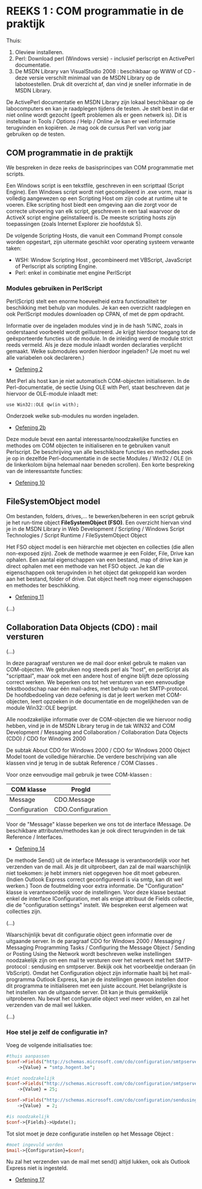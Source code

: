 # REEKS 1 : COM programmatie in de praktijk

Thuis:

1. Oleview  installeren.
2. Perl: Download perl (Windows versie) - inclusief perlscript en ActivePerl documentatie.
3. De MSDN Library van VisualStudio 2008 : beschikbaar op WWW of CD - deze versie verschilt minimaal van de MSDN Library op de labotoestellen. Druk dit overzicht af, dan vind je sneller informatie in de MSDN Library.

De ActivePerl documentatie en MSDN Library zijn lokaal beschikbaar op de labocomputers en kan je raadplegen tijdens de testen.
Je stelt best in dat er niet online wordt gezocht (geeft problemen als er geen netwerk is). Dit is instelbaar in Tools / Options / Help / Online
Je kan er veel informatie terugvinden en kopiëren. Je mag ook de cursus Perl van vorig jaar gebruiken op de testen.

## COM programmatie in de praktijk

We bespreken in deze reeks de basisprincipes van COM programmatie met scripts.

Een Windows script is een tekstfile, geschreven in een scripttaal (Script Engine). Een Windows script wordt niet gecompileerd in .exe vorm, maar is volledig aangewezen op een Scripting Host om zijn code at runtime uit te voeren.
Elke scripting host biedt een omgeving aan die zorgt voor de correcte uitvoering van elk script, geschreven in een taal waarvoor de ActiveX script engine geïnstalleerd is. De meeste scripting hosts zijn toepassingen (zoals Internet Explorer zie hoofdstuk 5).

De volgende Scripting Hosts, die vanuit een Command Prompt console worden opgestart, zijn uitermate geschikt voor operating systeem verwante taken:

* WSH: Window Scripting Host  , gecombineerd met VBScript, JavaScript of Perlscript als scripting Engine.
* Perl: enkel in combinatie met engine PerlScript

### Modules gebruiken in PerlScript

Perl(Script) stelt een enorme hoeveelheid extra functionaliteit ter beschikking met behulp van modules. Je kan een overzicht raadplegen en ook PerlScript modules downloaden op CPAN, of met de ppm opdracht.

Informatie over de ingeladen modules vind je in de hash %INC, zoals in onderstaand voorbeeld wordt geïllustreerd. Je krijgt hierdoor toegang tot de geëxporteerde functies uit de module.
In de inleiding werd de module strict reeds vermeld. Als je deze module inlaadt worden declaraties verplicht gemaakt. Welke submodules worden hierdoor ingeladen? (Je moet nu wel alle variabelen ook declareren.)

* [Oefening 2][2]

Met Perl als host kan je niet automatisch COM-objecten initialiseren. In de Perl-documentatie, de sectie Using OLE with Perl, staat beschreven dat je hiervoor de OLE-module inlaadt met:

```
use Win32::OLE qw(in with);
```

Onderzoek welke sub-modules nu worden ingeladen.

* [Oefening 2b][2b]

Deze module bevat een aantal interessante/noodzakelijke functies en methodes om COM objecten te initialiseren en te gebruiken vanuit Perlscript. De beschrijving van alle beschikbare functies en methodes zoek je op in dezelfde Perl-documentatie in de sectie Modules / Win32 / OLE (in de linkerkolom bijna helemaal naar beneden scrollen).
Een korte bespreking van de interessantste functies:

* [Oefening 10][10]

## FileSystemObject model

Om bestanden, folders, drives,... te bewerken/beheren in een script gebruik je het run-time object <b>FileSystemObject (FSO)</b>. Een overzicht hiervan vind je in de MSDN Library in Web Development / Scripting / Windows Script Technologies / Script Runtime / FileSystemObject Object

Het FSO object model is een hiërarchie met objecten en collecties (die allen non-exposed zijn). Zoek de methode waarmee je een Folder, File, Drive kan ophalen. Een aantal eigenschappen van een bestand, map of drive kan je direct ophalen met een methode van het FSO object. Je kan die eigenschappen ook terugvinden in het object dat gekoppeld kan worden aan het bestand, folder of drive. Dat object heeft nog meer eigenschappen en methodes ter beschikking.

* [Oefening 11][11]

(...)

## Collaboration Data Objects (CDO) : mail versturen

(...)

In deze paragraaf versturen we de mail door enkel gebruik te maken van COM-objecten. We gebruiken nog steeds perl als "host", en perlScript als "scripttaal", maar ook met een andere host of engine blijft deze oplossing correct werken. We beperken ons tot het versturen van een eenvoudige tekstboodschap naar één mail-adres, met behulp van het SMTP-protocol.
De hoofdbedoeling van deze oefening is dat je leert werken met COM-objecten, leert opzoeken in de documentatie en de mogelijkheden van de module Win32::OLE begrijpt.

Alle noodzakelijke informatie over de COM-objecten die we hiervoor nodig hebben, vind je in de MSDN Library terug in de tak WIN32 and COM Development / Messaging and Collaboration / Collaboration Data Objects (CDO) / CDO for Windows 2000

De subtak About CDO for Windows 2000 / CDO for Windows 2000 Object Model toont de volledige hiërarchie.
De verdere beschrijving van alle klassen vind je terug in de subtak Reference / COM Classes . 

Voor onze eenvoudige mail gebruik je twee COM-klassen :

| COM klasse     | ProgId             |
|----------------|--------------------|
| Message        | CDO.Message        |
| Configuration  | CDO.Configuration  |

Voor de "Message" klasse beperken we ons tot de interface IMessage. De beschikbare attributen/methodes kan je ook direct terugvinden in de tak Reference / Interfaces.

* [Oefening 14][14]

De methode Send() uit de interface IMessage is verantwoordelijk voor het verzenden van de mail. Als je dit uitprobeert, dan zal de mail waarschijnlijk niet toekomen: je hebt immers niet opgegeven hoe dit moet gebeuren. (Indien Outlook Express correct geconfigureerd is via smtp, kan dit wel werken.) Toon de foutmelding voor extra informatie.
De "Configuration" klasse is verantwoordelijk voor de instellingen. Voor deze klasse bestaat enkel de interface IConfiguration, met als enige attribuut de Fields collectie, die de "configuration settings" instelt. We bespreken eerst algemeen wat collecties zijn.

(...)

Waarschijnlijk bevat dit configuratie object geen informatie over de uitgaande server. In de paragraaf CDO for Windows 2000 / Messaging / Messaging Programming Tasks / Configuring the Message Object / Sending or Posting Using the Network wordt beschreven welke instellingen noodzakelijk zijn om een mail te versturen over het netwerk met het SMTP-protocol : sendusing en smtpserver. Bekijk ook het voorbeeldje onderaan (in VbScript).
Omdat het Configuration object zijn informatie haalt bij het mail-programma Outlook Express, kan je de instellingen gewoon instellen door dit programma te initialiseren met een juiste account. Het belangrijkste is het instellen van de uitgaande server.
Dit kan je thuis gemakkelijk uitproberen. Nu bevat het configuratie object veel meer velden, en zal het verzenden van de mail wel lukken.

(...)

### Hoe stel je zelf de configuratie in?

Voeg de volgende initialisaties toe:

``` Perl
#thuis aanpassen
$conf->Fields("http://schemas.microsoft.com/cdo/configuration/smtpserver")
	->{Value} = "smtp.hogent.be"; 

#niet noodzakelijk
$conf->Fields("http://schemas.microsoft.com/cdo/configuration/smtpserverport")
	->{Value} = 25;               

$conf->Fields("http://schemas.microsoft.com/cdo/configuration/sendusing")
	->{Value}  = 2;

#is noodzakelijk
$conf->{Fields}->Update();      
```

Tot slot moet je deze configuratie instellen op het Message Object :

```Perl
#moet ingevuld worden
$mail->{Configuration}=$conf;  
```

Nu zal het verzenden van de mail met send() altijd lukken, ook als Outlook Express niet is ingesteld.

* [Oefening 17][17]

[2]: https://github.com/EMerckx/operating-systems-3/blob/master/set1/02.pl
[2b]: https://github.com/EMerckx/operating-systems-3/blob/master/set1/02b.pl
[10]: https://github.com/EMerckx/operating-systems-3/blob/master/set1/10.pl
[11]: https://github.com/EMerckx/operating-systems-3/blob/master/set1/11.pl
[14]: https://github.com/EMerckx/operating-systems-3/blob/master/set1/14.pl
[17]: https://github.com/EMerckx/operating-systems-3/blob/master/set1/17.pl